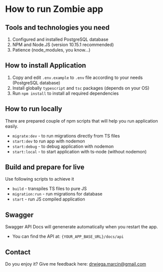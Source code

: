 # How to run Zombie app

## Tools and technologies you need
1. Configured and installed PostgreSQL database
2. NPM and Node.JS (version 10.15.1 recommended)
3. Patience (node_modules, you know...)

## How to install Application
1. Copy and edit `.env.example` to `.env` file according to your needs (PostgreSQL database)
2. Install globally `typescript` and `tsc` packages (depends on your OS)
3. Run `npm install` to install all required dependencies

## How to run locally
There are prepared couple of npm scripts that will help you run application easily.
- `migrate:dev` - to run migrations directly from TS files
- `start:dev` to run app with nodemon
- `start:debug` - to debug application with nodemon
- `start:local` - to start application with ts-node (without nodemon)

## Build and prepare for live
Use following scripts to achieve it
- `build` - transpiles TS files to pure JS
- `migration:run` - run migrations for database
- `start` - run JS compiled application

## Swagger
Swagger API Docs will genenerate automatically when you restart the app.
- You can find the API at: `{YOUR_APP_BASE_URL}/docs/api`

## Contact
Do you enjoy it? Give me feedback here: [drwiega.marcin@gmail.com](mailto:drwiega.marcin@gmail.com)